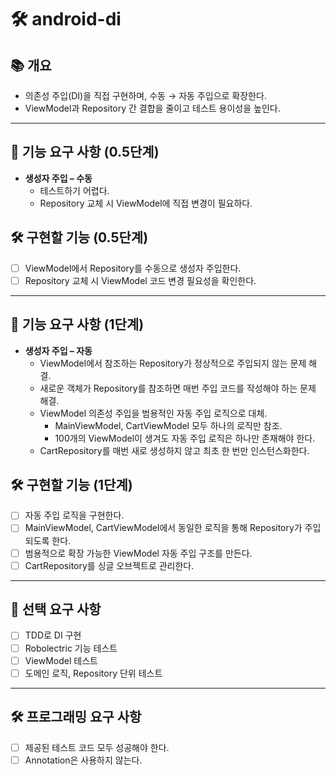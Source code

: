 # 🛠️ android-di

## 📚️ 개요
- 의존성 주입(DI)을 직접 구현하며, 수동 → 자동 주입으로 확장한다.
- ViewModel과 Repository 간 결합을 줄이고 테스트 용이성을 높인다.

---

## 🧱 기능 요구 사항 (0.5단계)

- **생성자 주입 – 수동**
    - 테스트하기 어렵다.
    - Repository 교체 시 ViewModel에 직접 변경이 필요하다.

## 🛠️ 구현할 기능 (0.5단계)

- [ ] ViewModel에서 Repository를 수동으로 생성자 주입한다.
- [ ] Repository 교체 시 ViewModel 코드 변경 필요성을 확인한다.

---

## 🧱 기능 요구 사항 (1단계)

- **생성자 주입 – 자동**
    - ViewModel에서 참조하는 Repository가 정상적으로 주입되지 않는 문제 해결.
    - 새로운 객체가 Repository를 참조하면 매번 주입 코드를 작성해야 하는 문제 해결.
    - ViewModel 의존성 주입을 범용적인 자동 주입 로직으로 대체.
        - MainViewModel, CartViewModel 모두 하나의 로직만 참조.
        - 100개의 ViewModel이 생겨도 자동 주입 로직은 하나만 존재해야 한다.
    - CartRepository를 매번 새로 생성하지 않고 최초 한 번만 인스턴스화한다.

## 🛠️ 구현할 기능 (1단계)

- [ ] 자동 주입 로직을 구현한다.
- [ ] MainViewModel, CartViewModel에서 동일한 로직을 통해 Repository가 주입되도록 한다.
- [ ] 범용적으로 확장 가능한 ViewModel 자동 주입 구조를 만든다.
- [ ] CartRepository를 싱글 오브젝트로 관리한다.

---

## 🧱 선택 요구 사항

- [ ] TDD로 DI 구현
- [ ] Robolectric 기능 테스트
- [ ] ViewModel 테스트
- [ ] 도메인 로직, Repository 단위 테스트

---

## 🛠️ 프로그래밍 요구 사항

- [ ] 제공된 테스트 코드 모두 성공해야 한다.
- [ ] Annotation은 사용하지 않는다.
